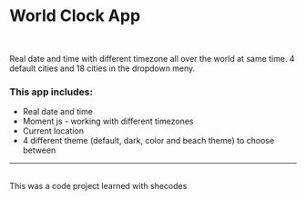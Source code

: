 <h1>World Clock App</h1>
<br/>

<p>Real date and time with different timezone all over the world at same time. 4 default cities and 18 cities in the dropdown meny.<p>

<h3>This app includes:</h3>
<ul>
<li>Real date and time</li>
<li>Moment js - working with different timezones</li>
<li>Current location</li>
<li>4 different theme (default, dark, color and beach theme) to choose between</li>
</ul>


<hr/>
<br/>
This was a code project learned with shecodes
